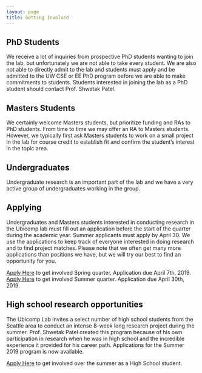 ```yaml
---
layout: page
title: Getting Involved
---
```


## PhD Students
We receive a lot of inquiries from prospective PhD students wanting to join the lab, but unfortunately we are not able to take every student. We are also not able to directly admit to the lab and students must apply and be admitted to the UW CSE or EE PhD program before we are able to make commitments to students. Students interested in joining the lab as a PhD student should contact Prof. Shwetak Patel.

## Masters Students
We certainly welcome Masters students, but prioritize funding and RAs to PhD students. From time to time we may offer an RA to Masters students. However, we typically first ask Masters students to work on a small project in the lab for course credit to establish fit and confirm the student’s interest in the topic area. 

## Undergraduates
Undergraduate research is an important part of the lab and we have a very active group of undergraduates working in the group. 

## Applying
Undergraduates and Masters students interested in conducting research in the Ubicomp lab must fill out an application before the start of the quarter during the academic year. Summer applicants must apply by April 30. We use the applications to keep track of everyone interested in doing research and to find project matches. Please note that we often get many more applications than positions we have, but we will try our best to find an opportunity for you.

<a href="https://www.surveygizmo.com/s3/4850688/UbiComp-Lab-Research-Application-Spring-2019">Apply Here</a> to get involved Spring quarter. Application due April 7th, 2019.
<a href="https://www.surveygizmo.com/s3/4850707/UbiComp-Lab-Research-Application-Summer-2019">Apply Here</a> to get involved Summer quarter. Application due April 30th, 2019.


## High school research opportunities 
The Ubicomp Lab invites a select number of high school students from the Seattle area to conduct an intense 8-week long research project during the summer.  Prof. Shwetak Patel created this program because of his own participation in research when he was in high school and the incredible experience it provided for his career path. Applications for the Summer 2019 program is now available.

<a href="https://www.surveygizmo.com/s3/4850722/UbiComp-Lab-High-School-Research-Application-Summer-2019">Apply Here</a> to get involved over the summer as a High School student.
